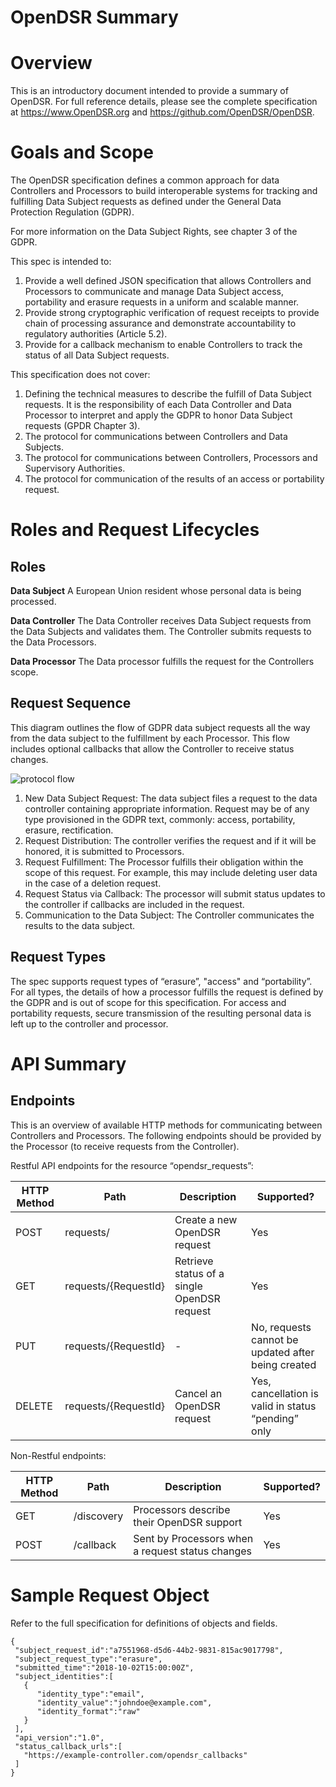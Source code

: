 # OpenDSR Summary

# Overview
This is an introductory document intended to provide a summary of OpenDSR. For full reference details, please see the complete specification at https://www.OpenDSR.org and https://github.com/OpenDSR/OpenDSR.

# Goals and Scope
The OpenDSR specification defines a common approach for data Controllers and Processors to build interoperable systems for tracking and fulfilling Data Subject requests as defined under the General Data Protection Regulation (GDPR).

For more information on the Data Subject Rights, see chapter 3 of the GDPR.

This spec is intended to:
1. Provide a well defined JSON specification that allows Controllers and Processors to communicate and
manage Data Subject access, portability and erasure requests in a uniform and scalable
manner.
2. Provide strong cryptographic verification of request receipts to provide chain of
processing assurance and demonstrate accountability to regulatory authorities (Article
5.2).
3. Provide for a callback mechanism to enable Controllers to track the status of
all Data Subject requests.

This specification does not cover:
1. Defining the technical measures to describe the fulfill of Data Subject requests.
It is the responsibility of each Data Controller and Data Processor to interpret and
apply the GDPR to honor Data Subject requests (GPDR Chapter 3).
2. The protocol for communications between Controllers and Data Subjects.
3. The protocol for communications between Controllers, Processors and Supervisory
Authorities.
4. The protocol for communication of the results of an access or portability request.

# Roles and Request Lifecycles

## Roles
**Data Subject**
A European Union resident whose personal data is being processed.

**Data Controller**
The Data Controller receives Data Subject requests from the Data Subjects and validates them. The Controller submits requests to the Data Processors.

**Data Processor**
The Data processor fulfills the request for the Controllers scope.

## Request Sequence
This diagram outlines the flow of GDPR data subject requests all the way from the data subject to the fulfillment by each Processor. This flow includes optional callbacks that allow the Controller to receive status changes.

![protocol flow](images/figure_protocol_flow.png)

1. New Data Subject Request: The data subject files a request to the data controller containing appropriate information. Request may be of any type provisioned in the GDPR text, commonly: access, portability, erasure, rectification.
2. Request Distribution: The controller verifies the request and if it will be honored, it is submitted to Processors.
3. Request Fulfillment: The Processor fulfills their obligation within the scope of this request. For example, this may include deleting user data in the case of a deletion request.
4. Request Status via Callback: The processor will submit status updates to the controller if callbacks are included in the request.
5. Communication to the Data Subject: The Controller communicates the results to the data subject.

## Request Types
The spec supports request types of “erasure”, "access" and “portability”. For all types, the details of how a processor fulfills the request is defined by the GDPR and is out of scope for this specification. For access and portability requests, secure transmission of the resulting personal data is left up to the controller and processor.

# API Summary
## Endpoints
This is an overview of available HTTP methods for communicating between Controllers and Processors. The following endpoints should be provided by the Processor (to receive requests from the Controller).

Restful API endpoints for the resource “opendsr_requests”:

| HTTP Method | Path | Description | Supported? |
| --- | --- | --- | --- |
| POST | requests/ | Create a new OpenDSR request | Yes |
| GET | requests/{RequestId} | Retrieve status of a single OpenDSR request | Yes |
| PUT | requests/{RequestId} | - | No, requests cannot be updated after being created |
| DELETE | requests/{RequestId} | Cancel an OpenDSR request | Yes, cancellation is valid in status “pending” only |

Non-Restful endpoints:

| HTTP Method | Path | Description | Supported? |
| --- | --- | --- | --- |
| GET     | /discovery | Processors describe their OpenDSR support| Yes  |
| POST    | /callback | Sent by Processors when a request status changes| Yes |


#   Sample Request Object
Refer to the full specification for definitions of objects and fields.
```
{
 "subject_request_id":"a7551968-d5d6-44b2-9831-815ac9017798",
 "subject_request_type":"erasure",
 "submitted_time":"2018-10-02T15:00:00Z",
 "subject_identities":[
   {
      "identity_type":"email",
      "identity_value":"johndoe@example.com",
      "identity_format":"raw"
   }
 ],
 "api_version":"1.0",
 "status_callback_urls":[
   "https://example-controller.com/opendsr_callbacks"
 ]
}
```
